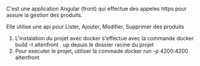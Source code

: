 C'est une application Angular (front) qui effectue des appeles https  pour assure la gestion des produits.

Elle utilise une api pour Lister, Ajouter, Modifier, Supprimer des produits 

1. L'instalation du projet avec docker s'effectue avec la commande docker build -t altenfront . up depuis le dossier racine du projet
2. Pour executer le projet, utiliser la commade docker run -p 4200:4200 altenfront
